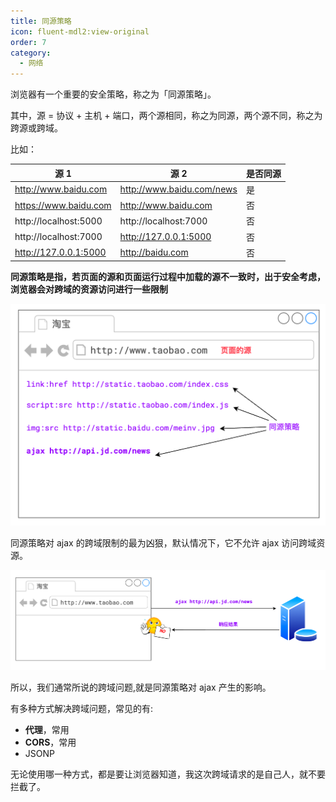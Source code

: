 ```yaml
---
title: 同源策略
icon: fluent-mdl2:view-original
order: 7
category:
  - 网络
---
```


浏览器有一个重要的安全策略，称之为「同源策略」。

其中，源 = 协议 + 主机 + 端口，两个源相同，称之为同源，两个源不同，称之为跨源或跨域。

比如：

| 源 1                  | 源 2                      | 是否同源 |
| --------------------- | ------------------------- | -------- |
| http://www.baidu.com  | http://www.baidu.com/news | 是       |
| https://www.baidu.com | http://www.baidu.com      | 否       |
| http://localhost:5000 | http://localhost:7000     | 否       |
| http://localhost:7000 | http://127.0.0.1:5000     | 否       |
| http://127.0.0.1:5000 | http://baidu.com          | 否       |

**同源策略是指，若页面的源和页面运行过程中加载的源不一致时，出于安全考虑，浏览器会对跨域的资源访问进行一些限制**

![]( ../../../../src/.vuepress/public/assets/images/more-than-code/network/sameOriginPolicy/image-20240225211457276.png)

同源策略对 ajax 的跨域限制的最为凶狠，默认情况下，它不允许 ajax 访问跨域资源。

![]( ../../../../src/.vuepress/public/assets/images/more-than-code/network/sameOriginPolicy/image-20240225211538760.png)

所以，我们通常所说的跨域问题,就是同源策略对 ajax 产生的影响。

有多种方式解决跨域问题，常见的有:

- **代理**，常用
- **CORS**，常用
- JSONP

无论使用哪一种方式，都是要让浏览器知道，我这次跨域请求的是自己人，就不要拦截了。